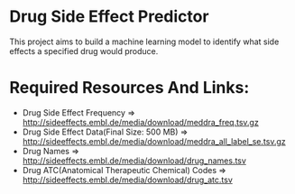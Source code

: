 # Drug Side Effect Predictor
This project aims to build a machine learning model to identify what side effects a specified drug would produce. 

# Required Resources And Links:
- Drug Side Effect Frequency => http://sideeffects.embl.de/media/download/meddra_freq.tsv.gz
- Drug Side Effect Data(Final Size: 500 MB) => http://sideeffects.embl.de/media/download/meddra_all_label_se.tsv.gz
- Drug Names => http://sideeffects.embl.de/media/download/drug_names.tsv
- Drug ATC(Anatomical Therapeutic Chemical) Codes => http://sideeffects.embl.de/media/download/drug_atc.tsv

